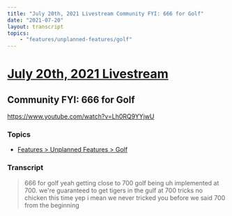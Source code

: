 ```yaml
---
title: "July 20th, 2021 Livestream Community FYI: 666 for Golf"
date: "2021-07-20"
layout: transcript
topics:
    - "features/unplanned-features/golf"
---
```

# [July 20th, 2021 Livestream](../2021-07-20.md)
## Community FYI: 666 for Golf
https://www.youtube.com/watch?v=Lh0RQ9YYjwU

### Topics
* [Features > Unplanned Features > Golf](../topics/features/unplanned-features/golf.md)

### Transcript

> 666 for golf yeah getting close to 700 golf being uh implemented at 700. we're guaranteed to get tigers in the gulf at 700 tricks no chicken this time yep i mean we never tricked you before we said 700 from the beginning
